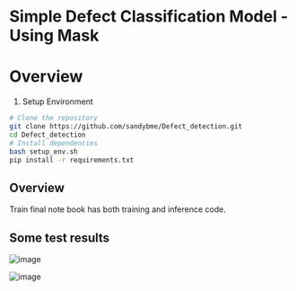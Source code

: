 # Simple Defect Classification Model - Using Mask
# Overview
1. Setup Environment
```bash
# Clone the repository
git clone https://github.com/sandybme/Defect_detection.git
cd Defect_detection
# Install dependencies
bash setup_env.sh
pip install -r requirements.txt
```
## Overview
Train final note book has both training and inference code.

## Some test results
![image](https://github.com/sandybme/Defect_detection/assets/53281058/56ae5e34-276f-4262-a976-d22657d52d60)

![image](https://github.com/sandybme/Defect_detection/assets/53281058/aa279162-0c8a-495b-babb-9f16c9014381)
